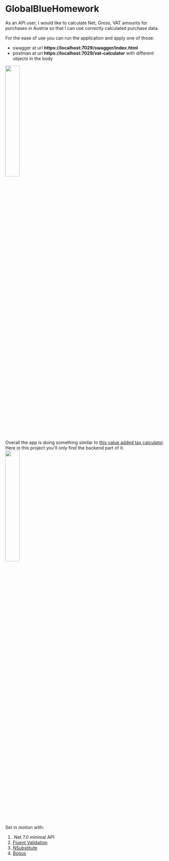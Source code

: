 # GlobalBlueHomework
As an API user, I would like to calculate Net, Gross, VAT amounts for purchases in Austria so that I can use correctly calculated purchase data.

For the ease of use you can run the application and apply one of those:
- swagger at url __https://localhost:7029/swagger/index.html__
- postman at url __https://localhost:7029/vat-calculator__ with different objects in the body
<img src="https://user-images.githubusercontent.com/25085025/231895086-7b9a5964-64b6-4320-b315-3e39b7acb56d.png" style="width:30%;height:30%;"/>

Overall the app is doing something similar to <a href="https://www.calkoo.com/en/vat-calculator">this value added tax calculator</a>. Here in this project you'll only find the backend part of it.
<img src="https://user-images.githubusercontent.com/25085025/231895903-6fc6e591-9f9e-4312-b6f0-1ffb0c4fc978.png" style="width:30%;height:30%;"/>

Set in motion with:
1. .Net 7.0 minimal API
2. <a href="https://docs.fluentvalidation.net/en/latest/">Fluent Validation</a>
3. <a href="https://nsubstitute.github.io/">NSubstitute</a>
4. <a href="https://github.com/bchavez/Bogus">Bogus</a>
